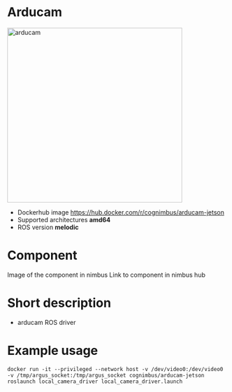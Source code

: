 # Arducam

<img src="./arducam-jeston/arducam.jpg" alt="arducam" width="400"/>

* Dockerhub image https://hub.docker.com/r/cognimbus/arducam-jetson
* Supported architectures <b>amd64</b>
* ROS version <b>melodic</b>


# Component
Image of the component in nimbus
Link to component in nimbus hub

# Short description
* arducam ROS driver

# Example usage
```
docker run -it --privileged --network host -v /dev/video0:/dev/video0 -v /tmp/argus_socket:/tmp/argus_socket cognimbus/arducam-jetson roslaunch local_camera_driver local_camera_driver.launch
```


